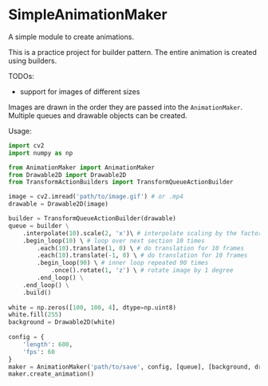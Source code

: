 # SimpleAnimationMaker
A simple module to create animations.

This is a practice project for builder pattern. The entire animation is created using builders.

TODOs: 
* support for images of different sizes

Images are drawn in the order they are passed into the `AnimationMaker`. Multiple queues and drawable objects can be created.

Usage:
```python
import cv2
import numpy as np

from AnimationMaker import AnimationMaker
from Drawable2D import Drawable2D
from TransformActionBuilders import TransformQueueActionBuilder

image = cv2.imread('path/to/image.gif') # or .mp4
drawable = Drawable2D(image)

builder = TransformQueueActionBuilder(drawable)
queue = builder \
    .interpolate(10).scale(2, 'x')\ # interpolate scaling by the factor of 2 over 10 frames
    .begin_loop(10) \ # loop over next section 10 times
        .each(10).translate(1, 0) \ # do translation for 10 frames
        .each(10).translate(-1, 0) \ # do translation for 10 frames
        .begin_loop(90) \ # inner loop repeated 90 times
            .once().rotate(1, 'z') \ # rotate image by 1 degree
        .end_loop() \
    .end_loop() \
    .build()
    
white = np.zeros([100, 100, 4], dtype=np.uint8)
white.fill(255)
background = Drawable2D(white)
    
config = {
    'length': 600,
    'fps': 60
}
maker = AnimationMaker('path/to/save', config, [queue], [background, drawable])
maker.create_animation()
```

